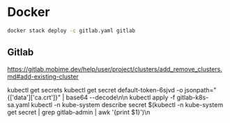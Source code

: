 
# Docker

```sh
docker stack deploy -c gitlab.yaml gitlab
```


## Gitlab

https://gitlab.mobime.dev/help/user/project/clusters/add_remove_clusters.md#add-existing-cluster


kubectl get secrets
kubectl get secret default-token-6sjvd -o jsonpath="{['data']['ca\.crt']}" | base64 --decode\n\n
kubectl apply -f gitlab-k8s-sa.yaml
kubectl -n kube-system describe secret $(kubectl -n kube-system get secret | grep gitlab-admin | awk '{print $1}')\n
